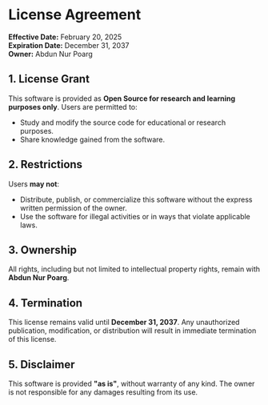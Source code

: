 # License Agreement  

**Effective Date:** February 20, 2025  
**Expiration Date:** December 31, 2037  
**Owner:** Abdun Nur Poarg  

## 1. License Grant  
This software is provided as **Open Source for research and learning purposes only**. Users are permitted to:  
- Study and modify the source code for educational or research purposes.  
- Share knowledge gained from the software.  

## 2. Restrictions  
Users **may not**:  
- Distribute, publish, or commercialize this software without the express written permission of the owner.  
- Use the software for illegal activities or in ways that violate applicable laws.  

## 3. Ownership  
All rights, including but not limited to intellectual property rights, remain with **Abdun Nur Poarg**.  

## 4. Termination  
This license remains valid until **December 31, 2037**. Any unauthorized publication, modification, or distribution will result in immediate termination of this license.  

## 5. Disclaimer  
This software is provided **"as is"**, without warranty of any kind. The owner is not responsible for any damages resulting from its use.  
